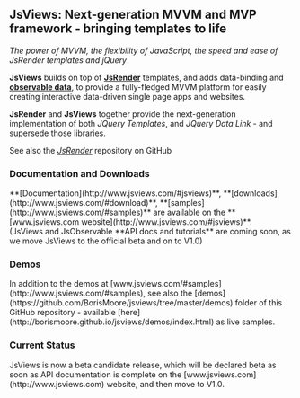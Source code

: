 ## JsViews: Next-generation MVVM and MVP framework - bringing templates to life
_The power of MVVM, the flexibility of JavaScript, the speed and ease of JsRender templates and jQuery_<br/>

**JsViews** builds on top of **[JsRender](http://www.jsviews.com/#jsrender)** templates, and adds data-binding and **[observable data](http://www.jsviews.com/#jsobservable)**, to provide a fully-fledged MVVM platform for easily creating interactive data-driven single
 page apps and websites.

**JsRender** and **JsViews** together provide the next-generation implementation of both _JQuery Templates_, and _JQuery Data Link_ - and supersede those libraries.

See also the _[JsRender](https://github.com/BorisMoore/jsrender)_ repository on GitHub<br/>

<h3>Documentation and Downloads</h3>
**[Documentation](http://www.jsviews.com/#jsviews)**, **[downloads](http://www.jsviews.com/#download)**,
 **[samples](http://www.jsviews.com/#samples)** are available on the **[www.jsviews.com website](http://www.jsviews.com/#jsviews)**.
<br/>(JsViews and JsObservable **API docs and tutorials** are coming soon, as we move JsViews to the official beta and on to V1.0)

<h3>Demos</h3>
In addition to the demos at [www.jsviews.com/#samples](http://www.jsviews.com/#samples), see also the [demos](https://github.com/BorisMoore/jsviews/tree/master/demos) folder of this GitHub repository - available [here](http://borismoore.github.io/jsviews/demos/index.html) as live samples.

<h3>Current Status</h3>
JsViews is now a beta candidate release, which will be declared beta as soon as API documentation is complete on the [www.jsviews.com](http://www.jsviews.com) website, and then move to V1.0.
